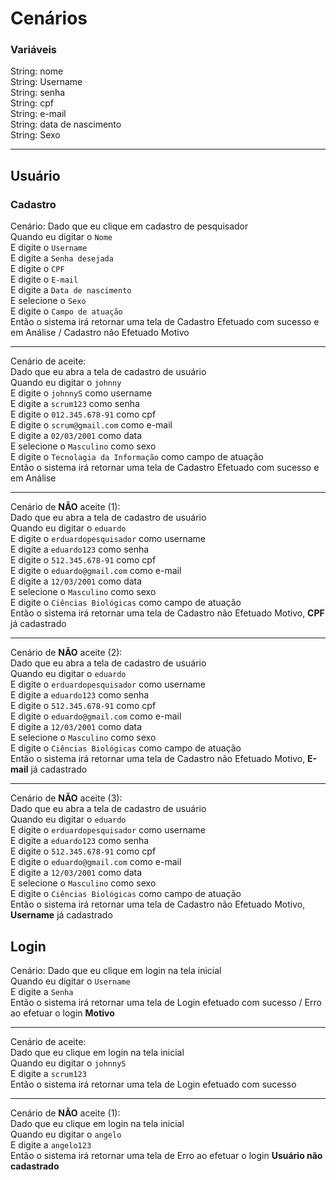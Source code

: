 # Cenários

### Variáveis

String: nome  
String: Username  
String: senha  
String: cpf  
String: e-mail  
String: data de nascimento  
String: Sexo  


------------------------------------------------------------------

## Usuário
### Cadastro

Cenário:
Dado que eu clique em cadastro de pesquisador  
Quando eu digitar o  ```Nome```  
E digite o ```Username```  
E digite a ```Senha desejada```  
E digite o ```CPF```  
E digite o ```E-mail```  
E digite a ```Data de nascimento```  
E selecione o ```Sexo```  
E digite o ```Campo de atuação```  
Então o sistema irá retornar uma tela de Cadastro Efetuado com sucesso e em Análise / Cadastro não Efetuado Motivo  

------------------------------------------------------------------

Cenário de aceite:  
Dado que eu abra a tela de cadastro de usuário  
Quando eu digitar o  ```johnny```  
E digite o ```johnnyS``` como username  
E digite a ```scrum123``` como senha  
E digite o ```012.345.678-91``` como cpf  
E digite o ```scrum@gmail.com``` como e-mail  
E digite a ```02/03/2001``` como data  
E selecione o ```Masculino``` como sexo  
E digite o ```Tecnolagia da Informação``` como campo de atuação  
Então o sistema irá retornar uma tela de Cadastro Efetuado com sucesso e em Análise  
 
------------------------------------------------------------------

Cenário de **NÃO** aceite (1):  
Dado que eu abra a tela de cadastro de usuário  
Quando eu digitar o  ```eduardo```  
E digite o ```erduardopesquisador``` como username  
E digite a ```eduardo123``` como senha  
E digite o ```512.345.678-91``` como cpf  
E digite o ```eduardo@gmail.com``` como e-mail  
E digite a ```12/03/2001``` como data  
E selecione o ```Masculino``` como sexo  
E digite o ```Ciências Biológicas``` como campo de atuação  
Então o sistema irá retornar uma tela de Cadastro não Efetuado Motivo, **CPF** já cadastrado  

------------------------------------------------------------------

Cenário de **NÃO** aceite (2):  
Dado que eu abra a tela de cadastro de usuário  
Quando eu digitar o  ```eduardo```  
E digite o ```erduardopesquisador``` como username  
E digite a ```eduardo123``` como senha  
E digite o ```512.345.678-91``` como cpf  
E digite o ```eduardo@gmail.com``` como e-mail  
E digite a ```12/03/2001``` como data  
E selecione o ```Masculino``` como sexo  
E digite o ```Ciências Biológicas``` como campo de atuação  
Então o sistema irá retornar uma tela de Cadastro não Efetuado Motivo, **E-mail** já cadastrado  

------------------------------------------------------------------

Cenário de **NÃO** aceite (3):  
Dado que eu abra a tela de cadastro de usuário  
Quando eu digitar o  ```eduardo```  
E digite o ```erduardopesquisador``` como username  
E digite a ```eduardo123``` como senha   
E digite o ```512.345.678-91``` como cpf  
E digite o ```eduardo@gmail.com``` como e-mail  
E digite a ```12/03/2001``` como data  
E selecione o ```Masculino``` como sexo  
E digite o ```Ciências Biológicas``` como campo de atuação  
Então o sistema irá retornar uma tela de Cadastro não Efetuado Motivo, **Username** já cadastrado  

## Login

Cenário:
Dado que eu clique em login na tela inicial  
Quando eu digitar o  ```Username```  
E digite a ```Senha```  
Então o sistema irá retornar uma tela de Login efetuado com sucesso / Erro ao efetuar o login **Motivo**  

------------------------------------------------------------------

Cenário de aceite:  
Dado que eu clique em login na tela inicial  
Quando eu digitar o  ```johnnyS```  
E digite a ```scrum123```  
Então o sistema irá retornar uma tela de Login efetuado com sucesso  

------------------------------------------------------------------

Cenário de **NÃO** aceite (1):  
Dado que eu clique em login na tela inicial  
Quando eu digitar o  ```angelo```  
E digite a ```angelo123```  
Então o sistema irá retornar uma tela de Erro ao efetuar o login **Usuário não cadastrado**  


